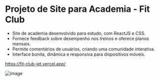 # Projeto de Site para Academia - Fit Club

* Site de academia desenvolvido para estudo, com ReactJS e CSS.
* Fornece feedback sobre desempenho nos treinos e oferece planos mensais.
* Permite comentários de usuários, criando uma comunidade interativa.
* Interface bonita, dinâmica e responsiva para dispositivos móveis.
 
https://fit-club-jet.vercel.app/

![image](https://github.com/AndreOn04/FitClub/assets/128987696/d5348a2b-0c39-44fa-b8fd-bbab3ed817aa)

